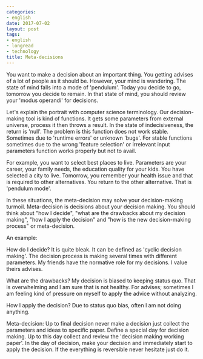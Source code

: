 ```yaml
---
categories:
- english
date: 2017-07-02
layout: post
tags:
- english
- longread
- technology
title: Meta-decisions
---
```


You want to make a decision about an important thing. You getting advises of a lot of people as it should be. However, your mind is wandering. The state of mind falls into a mode of 'pendulum'. Today you decide to go, tomorrow you decide to remain. In that state of mind, you should review your 'modus operandi' for decisions.

Let's explain the portrait with computer science terminology. Our decision-making tool is kind of functions. It gets some parameters from external universe, process it then throws a result. In the state of indecisiveness, the return is 'null'. The problem is this function does not work stable. Sometimes due to 'runtime errors' or unknown 'bugs'. For stable functions sometimes due to the wrong 'feature selection' or irrelevant input parameters function works properly but not to avail.

For example, you want to select best places to live. Parameters are your career, your family needs, the education quality for your kids. You have selected a city to live. Tomorrow, you remember your health issue and that is required to other alternatives. You return to the other alternative. That is 'pendulum mode'.

In these situations, the meta-decision may solve your decision-making turmoil. Meta-decision is decisions about your decision making. You should think about "how I decide", "what are the drawbacks about my decision making", "how I apply the decision" and "how is the new decision-making process" or meta-decision.

An example:

How do I decide? It is quite bleak. It can be defined as 'cyclic decision making'. The decision process is making several times with different parameters. My friends have the normative role for my decisions. I value theirs advises.

What are the drawbacks? My decision is biased to keeping status quo. That is overwhelming and I am sure that is not healthy. For advises; sometimes I am feeling kind of pressure on myself to apply the advice without analyzing.

How I apply the decision? Due to status quo bias, often I am not doing anything.

Meta-decision: Up to final decision never make a decision just collect the parameters and ideas to specific paper. Define a special day for decision making. Up to this day collect and review the 'decision making working paper'. In the day of decision, make your decision and immediately start to apply the decision. If the everything is reversible never hesitate just do it.

